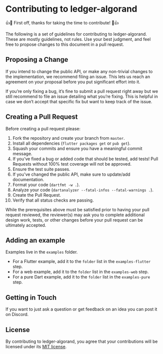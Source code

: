 # Contributing to ledger-algorand

👍🎉 First off, thanks for taking the time to contribute! 🎉👍

The following is a set of guidelines for contributing to ledger-algorand.
These are mostly guidelines, not rules. Use your best judgment,
and feel free to propose changes to this document in a pull request.

## Proposing a Change

If you intend to change the public API, or make any non-trivial changes
to the implementation, we recommend filing an issue.
This lets us reach an agreement on your proposal before you put significant
effort into it.

If you’re only fixing a bug, it’s fine to submit a pull request right away
but we still recommend to file an issue detailing what you’re fixing.
This is helpful in case we don’t accept that specific fix but want to keep
track of the issue.

## Creating a Pull Request

Before creating a pull request please:

1. Fork the repository and create your branch from `master`.
1. Install all dependencies (`flutter packages get` or `pub get`).
1. Squash your commits and ensure you have a meaningful commit message.
1. If you’ve fixed a bug or added code that should be tested, add tests!
   Pull Requests without 100% test coverage will not be approved.
1. Ensure the test suite passes.
1. If you've changed the public API, make sure to update/add documentation.
1. Format your code (`dartfmt -w .`).
1. Analyze your code (`dartanalyzer --fatal-infos --fatal-warnings .`).
1. Create the Pull Request.
1. Verify that all status checks are passing.

While the prerequisites above must be satisfied prior to having your
pull request reviewed, the reviewer(s) may ask you to complete additional
design work, tests, or other changes before your pull request can be ultimately
accepted.

## Adding an example

Examples live in the `examples` folder.

- For a Flutter example, add it to the `folder` list in the `examples-flutter`
  step.
- For a web example, add it to the `folder` list in the `examples-web` step.
- For a pure Dart example, add it to the `folder` list in the `examples-pure`
  step.

## Getting in Touch

If you want to just ask a question or get feedback on an idea you can post it
on Discord.

## License

By contributing to ledger-algorand, you agree that your contributions will be licensed
under its [MIT license](LICENSE).